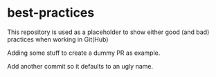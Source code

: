 # best-practices
This repository is used as a placeholder to show either good (and bad) practices when working in Git(Hub)

Adding some stuff to create a dummy PR as example.

Add another commit so it defaults to an ugly name.
